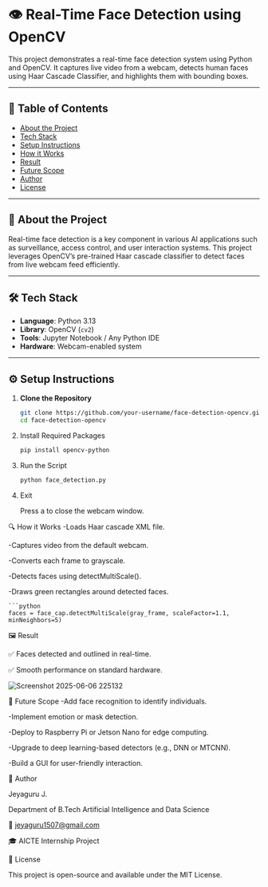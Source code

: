 # 👁️ Real-Time Face Detection using OpenCV

This project demonstrates a real-time face detection system using Python and OpenCV. It captures live video from a webcam, detects human faces using Haar Cascade Classifier, and highlights them with bounding boxes.

---

## 📌 Table of Contents
- [About the Project](#about-the-project)
- [Tech Stack](#tech-stack)
- [Setup Instructions](#setup-instructions)
- [How it Works](#how-it-works)
- [Result](#result)
- [Future Scope](#future-scope)
- [Author](#author)
- [License](#license)

---

## 🧠 About the Project

Real-time face detection is a key component in various AI applications such as surveillance, access control, and user interaction systems. This project leverages OpenCV’s pre-trained Haar cascade classifier to detect faces from live webcam feed efficiently.

---

## 🛠️ Tech Stack

- **Language**: Python 3.13  
- **Library**: OpenCV (`cv2`)  
- **Tools**: Jupyter Notebook / Any Python IDE  
- **Hardware**: Webcam-enabled system

---

## ⚙️ Setup Instructions

1. **Clone the Repository**
   ```bash
   git clone https://github.com/your-username/face-detection-opencv.git
   cd face-detection-opencv
2. Install Required Packages

   ```bash
   pip install opencv-python
3. Run the Script

   ```bash
   python face_detection.py
4. Exit

   Press a to close the webcam window.

🔍 How it Works
   -Loads Haar cascade XML file.

   -Captures video from the default webcam.

   -Converts each frame to grayscale.

   -Detects faces using detectMultiScale().

   -Draws green rectangles around detected faces.

    ```python
    faces = face_cap.detectMultiScale(gray_frame, scaleFactor=1.1, minNeighbors=5)
🖼️ Result

   ✅ Faces detected and outlined in real-time.

   ✅ Smooth performance on standard hardware.

![Screenshot 2025-06-06 225132](https://github.com/user-attachments/assets/6f2f49c6-543e-40b8-837b-9039e9c0d908)


🚀 Future Scope
   -Add face recognition to identify individuals.

   -Implement emotion or mask detection.

   -Deploy to Raspberry Pi or Jetson Nano for edge computing.

   -Upgrade to deep learning-based detectors (e.g., DNN or MTCNN).

   -Build a GUI for user-friendly interaction.

🙋 Author

   Jeyaguru J.

   Department of B.Tech Artificial Intelligence and Data Science

   📧 jeyaguru1507@gmail.com

   🎓 AICTE Internship Project

📜 License

   This project is open-source and available under the MIT License.

